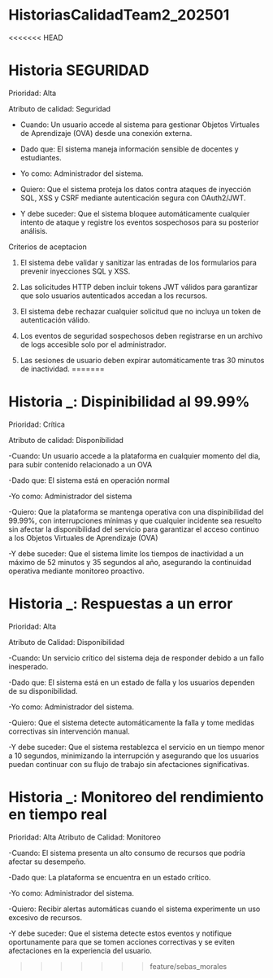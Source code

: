 # HistoriasCalidadTeam2_202501

<<<<<<< HEAD
# Historia SEGURIDAD

Prioridad: Alta

Atributo de calidad: Seguridad

- Cuando: Un usuario accede al sistema para gestionar Objetos Virtuales de Aprendizaje (OVA) desde una conexión externa.

- Dado que: El sistema maneja información sensible de docentes y estudiantes.

- Yo como: Administrador del sistema.

- Quiero: Que el sistema proteja los datos contra ataques de inyección SQL, XSS y CSRF mediante autenticación segura con OAuth2/JWT.

- Y debe suceder: Que el sistema bloquee automáticamente cualquier intento de ataque y registre los eventos sospechosos para su posterior análisis.

Criterios de aceptacion

1. El sistema debe validar y sanitizar las entradas de los formularios para prevenir inyecciones SQL y XSS.


2. Las solicitudes HTTP deben incluir tokens JWT válidos para garantizar que solo usuarios autenticados accedan a los recursos.


3. El sistema debe rechazar cualquier solicitud que no incluya un token de autenticación válido.


4. Los eventos de seguridad sospechosos deben registrarse en un archivo de logs accesible solo por el administrador.


5. Las sesiones de usuario deben expirar automáticamente tras 30 minutos de inactividad.
=======

# Historia _: Dispinibilidad al 99.99%

Prioridad: Crítica

Atributo de calidad: Disponibilidad

-Cuando: Un usuario accede a la plataforma en cualquier momento del dia, para subir contenido relacionado a un OVA

-Dado que: El sistema está en operación normal

-Yo como: Administrador del sistema

-Quiero: Que la plataforma se mantenga operativa con una dispinibilidad del 99.99%, con interrupciones mínimas y que cualquier incidente sea resuelto sin afectar la disponibilidad del servicio
         para garantizar el acceso continuo a los Objetos Virtuales de Aprendizaje (OVA)

-Y debe suceder: Que el sistema limite los tiempos de inactividad a un máximo de 52 minutos y 35 segundos al año, asegurando la continuidad operativa mediante monitoreo proactivo.


# Historia _: Respuestas a un error
Prioridad: Alta

Atributo de Calidad: Disponibilidad

-Cuando: Un servicio crítico del sistema deja de responder debido a un fallo inesperado.

-Dado que: El sistema está en un estado de falla y los usuarios dependen de su disponibilidad.

-Yo como: Administrador del sistema.

-Quiero: Que el sistema detecte automáticamente la falla y tome medidas correctivas sin intervención manual.

-Y debe suceder: Que el sistema restablezca el servicio en un tiempo menor a 10 segundos, minimizando la interrupción y asegurando que los usuarios puedan continuar con su flujo de trabajo sin afectaciones significativas.


# Historia _: Monitoreo del rendimiento en tiempo real

Prioridad: Alta
Atributo de Calidad: Monitoreo

-Cuando: El sistema presenta un alto consumo de recursos que podría afectar su desempeño.

-Dado que: La plataforma se encuentra en un estado crítico.

-Yo como: Administrador del sistema.

-Quiero: Recibir alertas automáticas cuando el sistema experimente un uso excesivo de recursos.

-Y debe suceder: Que el sistema detecte estos eventos y notifique oportunamente para que se tomen acciones correctivas y se eviten afectaciones en la experiencia del usuario.

>>>>>>> feature/sebas_morales
